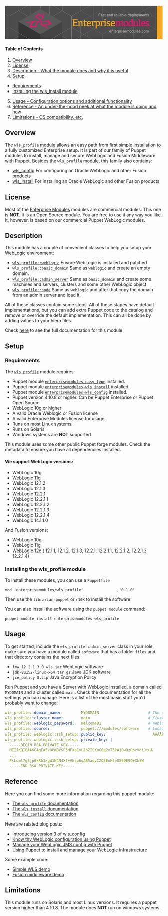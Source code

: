 
[![Enterprise Modules](https://raw.githubusercontent.com/enterprisemodules/public_images/master/banner1.jpg)](https://www.enterprisemodules.com)

#### Table of Contents

1. [Overview](#overview)
2. [License](#license)
3. [Description - What the module does and why it is useful](#description)
4. [Setup](#setup)
  * [Requirements](#requirements)
  * [Installing the wls_install module](#installing-the-wls_install-module)
5. [Usage - Configuration options and additional functionality](#usage)
6. [Reference - An under-the-hood peek at what the module is doing and how](#reference)
7. [Limitations - OS compatibility, etc.](#limitations)

## Overview

The `wls_profile` module allows an easy path from first simple installation to a fully customized Enterprise setup. It is part of our family of Puppet modules to install, manage and secure WebLogic and Fusion Middleware with Puppet. Besides the `wls_profile` module, this family also contains:

- [wls_config](https://www.enterprisemodules.com/shop/products/puppet-wls_config-module) For configuring an Oracle WebLogic and other Fusion products
- [wls_install](https://www.enterprisemodules.com/shop/products/puppet-wls_install-module) For installing an Oracle WebLogic and other Fusion products

## License

Most of the [Enterprise Modules](https://www.enterprisemodules.com) modules are commercial modules. This one is **NOT**. It is an Open Source module. You are free to use it any way you like. It, however, is based on our commercial Puppet WebLogic modules.

## Description

This module has a couple of convenient classes to help you setup your WebLogic environment:

- [`wls_profile::weblogic`](https://www.enterprisemodules.com/docs/wls_profile/weblogic.html)       Ensure WebLogic is installed and patched
- [`wls_profile::basic_domain`](https://www.enterprisemodules.com/docs/wls_profile/basic_domain.html)   Same as `weblogic` and create an empty domain.
- [`wls_profile::admin_server`](https://www.enterprisemodules.com/docs/wls_profile/admin_server.html)   Same as `basic_domain` and create some machines and servers, clusters and some other WebLogic object.
- [`wls_profile::node`](https://www.enterprisemodules.com/docs/wls_profile/node.html)           Same as `weblogic` and after that copy the domain from an admin server and load it.

All of these classes contain some steps. All of these stapes have default implementations, but you can add extra Puppet code to the catalog and remove or override the default implementation. This can all be done by adding values to your hiera files.

Check [here](https://www.enterprisemodules.com/docs/wls_profile/description.html) to see the full documentation for this module.

## Setup

### Requirements

The [`wls_profile`](https://www.enterprisemodules.com/shop/products/puppet-wls_install-module) module requires:

- Puppet module [`enterprisemodules-easy_type`](https://forge.puppet.com/enterprisemodules/easy_type) installed.
- Puppet module [`enterprisemodules-wls_install`](https://forge.puppet.com/enterprisemodules/wls_install) installed.
- Puppet module [`enterprisemodules-wls_config`](https://forge.puppet.com/enterprisemodules/wls_config) installed.
- Puppet version 4.10.8 or higher. Can be Puppet Enterprise or Puppet Open Source
- WebLogic 10g or higher
- A valid Oracle Weblogic or Fusion license
- A valid Enterprise Modules license for usage.
- Runs on most Linux systems.
- Runs on Solaris
- Windows systems are **NOT** supported

This module uses some other public Puppet forge modules. Check the metadata to ensure you have all dependencies installed.

#### We support WebLogic versions:

- WebLogic 10g
- WebLogic 11g
- WebLogic 12.1.2
- WebLogic 12.1.3
- WebLogic 12.2.1
- WebLogic 12.2.1.1
- WebLogic 12.2.1.2
- WebLogic 12.2.1.3
- WebLogic 12.2.1.4
- WebLogic 14.1.1.0

And Fusion versions:

- WebLogic 10g
- WebLogic 11g
- WebLogic 12c ( 12.1.1, 12.1.2, 12.1.3, 12.2.1, 12.2.1.1, 12.2.1.2, 12.2.1.3, 12.2.1.4)

### Installing the wls_profile module

To install these modules, you can use a `Puppetfile`

```
mod 'enterprisemodules/wls_profile'               ,'0.1.0'
```

Then use the `librarian-puppet` or `r10K` to install the software.

You can also install the software using the `puppet module`  command:

```
puppet module install enterprisemodules-wls_profile
```
## Usage

To get started, include the `wls_profile::admin_server` class in your role, make sure you have a module called `software` that has a folder `files` and that directory contains the next files:

- `fmw_12.2.1.3.0_wls.jar`      WebLogic software
- `jdk-8u152-linux-x64.tar.gz`  Java JDK software
- `jce_policy-8.zip`            Java Encryption Policy

Run Puppet and you have a Server with WebLogic installed, a domain called `MYDOMAIN` and a cluster called `main`.  Check the documentation for all the settings you can manage. Here is a list of the most basic stuff you'd probably want to change:

```yaml
wls_profile::domain_name:         MYDOMAIN                      # The domain name
wls_profile::cluster_name:        main                          # Cluster name
wls_profile::weblogic_password:   Welcome01                     # Weblogic password
wls_profile::source:              puppet:///modules/software    # Location where the files are fetched from
wls_profile::weblogic::ssh_setup::public_key:                     AAAAB3N.....M43olbQ==
wls_profile::weblogic::ssh_setup::private_key: |
  -----BEGIN RSA PRIVATE KEY-----
  MIIJKQIBAAKCAgEA5zOPmOVSF3MFXaEoLlbZICXuG0q2uT5kW1BwRzDbzVdiJtuA
  ...
  PsLoml7g3jpGkRb3xgW1N4N4Xt+Vkzp6qAB5aqvCZO3EoHfeOS5DE9O+XbSW
  -----END RSA PRIVATE KEY-----
```

## Reference

Here you can find some more information regarding this puppet module:
- [The `wls_profile` documentation](https://www.enterprisemodules.com/docs/wls_profile/description.html)
- [The `wls_install` documentation](https://www.enterprisemodules.com/docs/wls_install/description.html)
- [The `wls_config` documentation](https://www.enterprisemodules.com/docs/wls_config/description.html)

Here are related blog posts:
- [Introducing version 3 of wls_config](https://www.enterprisemodules.com//blog/2016/05/introducing-version-3-of-wls-config/)
- [Know thy WebLogic configuration using Puppet](https://www.enterprisemodules.com//blog/2016/01/know-thy-weblogic-configuration-using-puppet/)
- [Manage your WebLogic JMS config with Puppet](https://www.enterprisemodules.com//blog/2016/01/manage-your-weblogic-jms-config-with-puppet/)
- [Using Puppet to install and manage your WebLogic infrastructure](https://www.enterprisemodules.com//blog/2015/11/using-puppet-to-configure-your-weblogic-infrastructure/)

Some example code:
- [Simple WLS demo](https://github.com/enterprisemodules/simple_wls_demo)
- [Fusion middleware demo](https://github.com/enterprisemodules/fusion_middleware_demo)

## Limitations

This module runs on Solaris and most Linux versions. It requires a puppet version higher than 4.10.8. The module does **NOT** run on windows systems.

